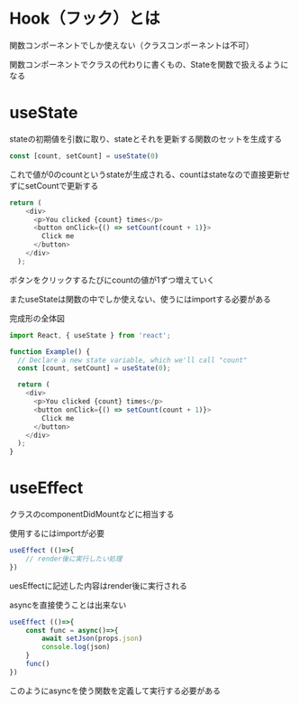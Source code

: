 # Hook（フック）とは

関数コンポーネントでしか使えない（クラスコンポーネントは不可）

関数コンポーネントでクラスの代わりに書くもの、Stateを関数で扱えるようになる

# useState

stateの初期値を引数に取り、stateとそれを更新する関数のセットを生成する

```js
const [count, setCount] = useState(0)
```

これで値が0のcountというstateが生成される、countはstateなので直接更新せずにsetCountで更新する

```js
return (
    <div>
      <p>You clicked {count} times</p>
      <button onClick={() => setCount(count + 1)}>
        Click me
      </button>
    </div>
  );
```

ボタンをクリックするたびにcountの値が1ずつ増えていく

またuseStateは関数の中でしか使えない、使うにはimportする必要がある

完成形の全体図

```js
import React, { useState } from 'react';

function Example() {
  // Declare a new state variable, which we'll call "count"
  const [count, setCount] = useState(0);

  return (
    <div>
      <p>You clicked {count} times</p>
      <button onClick={() => setCount(count + 1)}>
        Click me
      </button>
    </div>
  );
}
```

# useEffect

クラスのcomponentDidMountなどに相当する

使用するにはimportが必要

```js
useEffect (()=>{
    // render後に実行したい処理
})
```

uesEffectに記述した内容はrender後に実行される

asyncを直接使うことは出来ない

```js
useEffect (()=>{
    const func = async()=>{
        await setJson(props.json)
        console.log(json)
    }
    func()
})
```

このようにasyncを使う関数を定義して実行する必要がある
